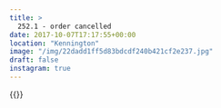 ```yaml
---
title: >
  252.1 - order cancelled
date: 2017-10-07T17:17:55+00:00
location: "Kennington"
image: "/img/22dadd1ff5d83bdcdf240b421cf2e237.jpg"
draft: false
instagram: true
---
```


{{<photo src="/img/22dadd1ff5d83bdcdf240b421cf2e237.jpg">}}
